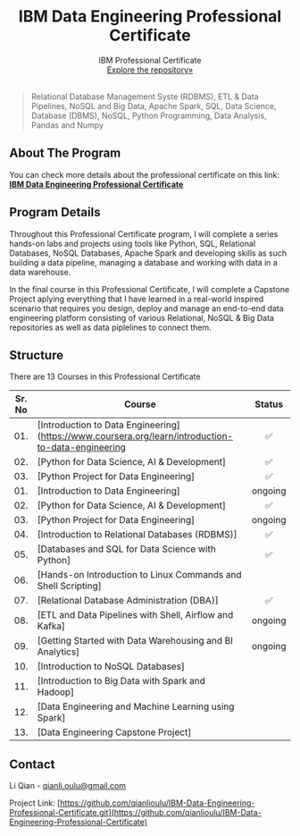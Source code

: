 
<p align="center">
 </a>
 <h1 align="center">IBM Data Engineering Professional Certificate</h1>
 <p align="center">
  IBM Professional Certificate
  <br />
  <a href=https://github.com/qianlioulu/IBM-Data-Engineering-Professional-Certificate>Explore the repository»</strong></a>
  <br />
  <br />
 </p>

</p>

> Relational Database Management Syste (RDBMS), ETL & Data Pipelines, NoSQL and Big Data, Apache Spark, SQL, Data Science, Database (DBMS), NoSQL, Python Programming, Data Analysis, Pandas and Numpy

<!-- ABOUT THE PROJECT -->

## About The Program

You can check more details about the professional certificate on this link: <a href=https://www.coursera.org/professional-certificates/ibm-data-engineer><strong>IBM Data Engineering Professional Certificate</strong></a>

## **Program Details**

Throughout this Professional Certificate program, I will complete a series hands-on labs and projects using tools like Python, SQL, Relational Databases, NoSQL Databases, Apache Spark and developing skills as such building a data pipeline, managing a database and working with data in a data warehouse.

In the final course in this Professional Certificate, I will complete a Capstone Project aplying everything that I have learned in a real-world inspired scenario that requires you design, deploy and manage an end-to-end data engineering platform consisting of various Relational, NoSQL & Big Data repositories as well as data piplelines to connect them.

## **Structure**

There are 13 Courses in this Professional Certificate

| Sr. No | Course                                                               |Status|
|:------:|----------------------------------------------------------------------------|:--:|
| 01.     | [Introduction to Data Engineering](https://www.coursera.org/learn/introduction-to-data-engineering|✅|
| 02.     | [Python for Data Science, AI & Development]|✅ | 
| 03.     | [Python Project for Data Engineering]|✅ |
| 01.     | [Introduction to Data Engineering]|ongoing| ✅ | 
| 02.     | [Python for Data Science, AI & Development]|✅  | 
| 03.     | [Python Project for Data Engineering]|ongoing|
| 04.     | [Introduction to Relational Databases (RDBMS)]|✅  |
| 05.     | [Databases and SQL for Data Science with Python]|✅  | 
| 06.     | [Hands-on Introduction to Linux Commands and Shell Scripting]| |
| 07.     | [Relational Database Administration (DBA)]|✅ |
| 08.     | [ETL and Data Pipelines with Shell, Airflow and Kafka]|ongoing |
| 09.     | [Getting Started with Data Warehousing and BI Analytics]|ongoing |
| 10.     | [Introduction to NoSQL Databases]| |
| 11.     | [Introduction to Big Data with Spark and Hadoop]| |
| 12.     | [Data Engineering and Machine Learning using Spark]| |
| 13.     | [Data Engineering Capstone Project]| |

<!-- CONTACT -->

## **Contact**

Li Qian - qianli.oulu@gmail.com

Project Link: [https://github.com/qianlioulu/IBM-Data-Engineering-Professional-Certificate.git](https://github.com/qianlioulu/IBM-Data-Engineering-Professional-Certificate)

